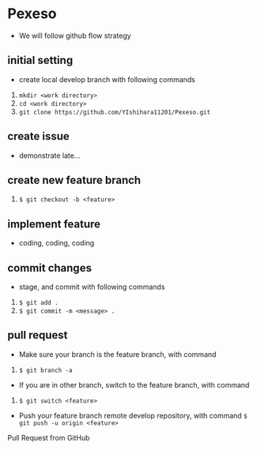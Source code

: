 # Pexeso

 - We will follow github flow strategy

## initial setting
 - create local develop branch with following commands
  1. `mkdir <work directory>`
  2. `cd <work directory>`
  3. `git clone https://github.com/YIshihara11201/Pexeso.git`


## create issue
 - demonstrate late...

## create new feature branch
  1. `$ git checkout -b <feature>`


## implement feature
 - coding, coding, coding


## commit changes
 - stage, and commit with following commands
  1. `$ git add .`
  2. `$ git commit -m <message> .`


## pull request
 - Make sure your branch is the feature branch, with command
  1. `$ git branch -a`

 - If you are in other branch, switch to the feature branch, with command

  1. `$ git switch <feature>`

- Push your feature branch remote develop repository, with command
`$ git push -u origin <feature>`

Pull Request from GitHub


